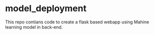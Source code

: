 # model_deployment

This repo contians code to create a flask based webapp using Mahine learning model in back-end. 
